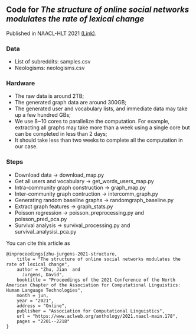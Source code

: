 ## Code for *The structure of online social networks modulates the rate of lexical change*
Published in NAACL-HLT 2021 [(Link)](https://aclanthology.org/2021.naacl-main.178/). 


### Data
  - List of subreddits: samples.csv
  - Neologisms: neologisms.csv

### Hardware
  - The raw data is around 2TB;
  - The generated graph data are around 300GB;
  - The generated user and vocabulary lists, and immediate data may take up a few hundred GBs;
  - We use 8~10 cores to parallelize the computation. For example, extracting all graphs may take more than a week using a single core but can be completed in less than 2 days;
  - It should take less than two weeks to complete all the computation in our case. 

### Steps
  - Download data -> download_map.py
  - Get all users and vocabulary -> get_words_users_map.py
  - Intra-community graph construction -> graph_map.py
  - Inter-community graph contruction -> intercomm_graph.py
  - Generating random baseline graphs -> randomgraph_baseline.py
  - Extract graph features -> graph_stats.py
  - Poisson regression -> poisson_preprocessing.py and poisson_pred_pca.py
  - Survival analysis -> survival_processing.py and survival_analysisi_pca.py

You can cite this article as
```
@inproceedings{zhu-jurgens-2021-structure,
    title = "The structure of online social networks modulates the rate of lexical change",
    author = "Zhu, Jian  and
      Jurgens, David",
    booktitle = "Proceedings of the 2021 Conference of the North American Chapter of the Association for Computational Linguistics: Human Language Technologies",
    month = jun,
    year = "2021",
    address = "Online",
    publisher = "Association for Computational Linguistics",
    url = "https://www.aclweb.org/anthology/2021.naacl-main.178",
    pages = "2201--2218"
}
```
